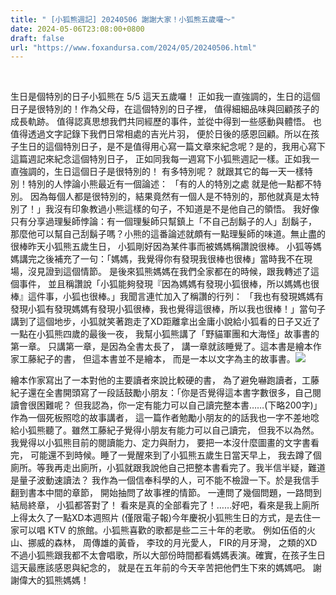 ```yaml
---
title: " [小狐熊週記] 20240506 謝謝大家！小狐熊五歲囉～"
date: 2024-05-06T23:08:00+0800
draft: false
url: "https://www.foxandursa.com/2024/05/20240506.html"
---
```


 

生日是個特別的日子小狐熊在 5/5 這天五歲囉！
正如我一直強調的，生日的這個日子是很特別的！作為父母，在這個特別的日子裡，
值得細細品味與回顧孩子的成長軌跡。
值得認真思想我們共同經歷的事件，並從中得到一些感動與體悟。
也值得透過文字記錄下我們日常相處的吉光片羽，
便於日後的感恩回顧。所以在孩子生日的這個特別日子，是不是值得用心寫一篇文章來紀念呢？是的，我用心寫下這篇週記來紀念這個特別日子，
正如同我每一週寫下小狐熊週記一樣。正如我一直強調的，生日這個日子是很特別的！
有多特別呢？
就跟其它的每一天一樣特別！特別的人悖論小熊最近有一個論述：
「有的人的特別之處 就是他一點都不特別。
因為每個人都是很特別的，結果竟然有一個人是不特別的，那他就真是太特別了！」我沒有印象教過小熊這樣的句子，不知道是不是他自己的領悟。
我好像只有分享過理髮師悖論：有一個理髮師只幫鎮上「不自己刮鬍子的人」刮鬍子，
那麼他可以幫自己刮鬍子嗎？小熊的這番論述就頗有一點理髮師的味道。無止盡的很棒昨天小狐熊五歲生日，
小狐剛好因為某件事而被媽媽稱讚說很棒。
小狐等媽媽講完之後補充了一句：「媽媽，我覺得你有發現我很棒也很棒」當時我不在現場，沒見證到這個情節。
是後來狐熊媽媽在我們全家都在的時候，跟我轉述了這個事件，
並且稱讚說「小狐能夠發現『因為媽媽有發現小狐很棒，所以媽媽也很棒』這件事，小狐也很棒。」我聞言連忙加入了稱讚的行列：
「我也有發現媽媽有發現小狐有發現媽媽有發現小狐很棒，我也覺得這很棒，所以我也很棒！」當句子講到了這個地步，小狐就笑著跑走了XD距離拿出金庸小說給小狐看的日子又近了一點在小狐熊四歲的最後一夜，
我幫小狐熊講了「野貓軍團和大海怪」故事書的第一章。
只講第一章，是因為全書太長了，
講一章就該睡覺了。這本書是繪本作家工藤紀子的書，
但這本書並不是繪本，
而是一本以文字為主的故事書。![]($https://blogger.googleusercontent.com/img/b/R29vZ2xl/AVvXsEguIHUnZBgF1k1nqnHQ8MdJKoa9mpZFLe4gIE6qpuBS2EE8CckICTbIgaWaJcSGMjIo3jiy7PisYJYEOlazubXLgT2IagloOHh31z4WRjUmETD4Kjayv-G4fPtNJnoZJf6B-OFEFSwKvoZyPUztBgEMzGHYyYco-kGicTIwmAV-bNYBJEepSm5svT-f0hY/s320/PXL_20240506_141249316.MP-COLLAGE.jpg)

繪本作家寫出了一本對他的主要讀者來說比較硬的書，
為了避免嚇跑讀者，工藤紀子還在全書開頭寫了一段話鼓勵小朋友：「你是否覺得這本書字數很多，自己閱讀會很困難呢？
但我認為，你一定有能力可以自己讀完整本書……(下略200字)」作為一個死板照唸的故事講者，
這一篇作者勉勵小朋友的的話我也一字不差地唸給小狐熊聽了。雖然工藤紀子覺得小朋友有能力可以自己讀完，
但我不以為然。我覺得以小狐熊目前的閱讀能力、定力與耐力，
要把一本沒什麼圖畫的文字書看完，
可能還不到時候。睡了一覺醒來到了小狐熊五歲生日當天早上，
我去蹲了個廁所。等我再走出廁所，小狐就跟我說他自己把整本書看完了。我半信半疑，難道是量子波動速讀法？
我作為一個信奉科學的人，可不能不檢證一下。於是我信手翻到書本中間的章節，
開始抽問了故事裡的情節。
一連問了幾個問題，一路問到結局終章，
小狐都答對了！
看來是真的全部看完了！……好吧，看來是我上廁所上得太久了一點XD本週照片 (僅限電子報)今年慶祝小狐熊生日的方式，是去住一家可以唱 KTV 的旅館。小狐熊喜歡的歌都是些二三十年的老歌。 例如伍佰的火山、挪威的森林， 周傳雄的黃昏， 李玟的月光愛人， FIR的月牙灣， 之類的XD
不過小狐熊跟我都不太會唱歌，所以大部份時間都看媽媽表演。確實，在孩子生日這天最應該感恩與紀念的，
就是在五年前的今天辛苦把他們生下來的媽媽吧。
謝謝偉大的狐熊媽媽！
